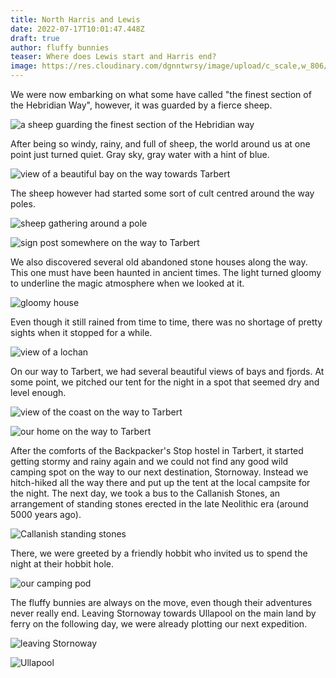 ```yaml
---
title: North Harris and Lewis
date: 2022-07-17T10:01:47.448Z
draft: true
author: fluffy bunnies
teaser: Where does Lewis start and Harris end?
image: https://res.cloudinary.com/dgnntwrsy/image/upload/c_scale,w_806/v1658053226/IMG_20220701_111609921_rsgd8b.jpg
---
```

We were now embarking on what some have called "the finest section of the Hebridian Way", however, it was guarded by a fierce sheep.

![a sheep guarding the finest section of the Hebridian way](https://res.cloudinary.com/dgnntwrsy/image/upload/c_scale,w_945/v1658053204/IMG_20220630_110100364.MP_rz17l6.jpg)

After being so windy, rainy, and full of sheep, the world around us at one point just turned quiet. Gray sky, gray water with a hint of blue.

![view of a beautiful bay on the way towards Tarbert](https://res.cloudinary.com/dgnntwrsy/image/upload/c_scale,w_839/v1658053224/IMG_20220702_093858_tgjgid.jpg)

The sheep however had started some sort of cult centred around the way poles.

![sheep gathering around a pole](https://res.cloudinary.com/dgnntwrsy/image/upload/c_scale,w_833/v1658053226/IMG_20220701_111609921_rsgd8b.jpg)

![sign post somewhere on the way to Tarbert](https://res.cloudinary.com/dgnntwrsy/image/upload/c_scale,w_820/v1658053231/IMG_20220702_090205_vbdlmu.jpg)

We also discovered several old abandoned stone houses along the way. This one must have been haunted in ancient times. The light turned gloomy to underline the magic atmosphere when we looked at it.

![gloomy house](https://res.cloudinary.com/dgnntwrsy/image/upload/c_scale,w_866/v1658053233/IMG_20220702_094257_bskreu.jpg)

Even though it still rained from time to time, there was no shortage of pretty sights when it stopped for a while.

![view of a lochan](https://res.cloudinary.com/dgnntwrsy/image/upload/c_scale,w_927/v1658053242/IMG_20220702_114937_u4ycns.jpg)

On our way to Tarbert, we had several beautiful views of bays and fjords. At some point, we pitched our tent for the night in a spot that seemed dry and level enough.

![view of the coast on the way to Tarbert](https://res.cloudinary.com/dgnntwrsy/image/upload/c_scale,w_879/v1658053251/IMG_20220702_090755180_ki6eyf.jpg)

![our home on the way to Tarbert](https://res.cloudinary.com/dgnntwrsy/image/upload/c_scale,w_833/v1658053437/IMG_20220701_185142775.MP_swpc36.jpg)

After the comforts of the Backpacker's Stop hostel in Tarbert, it started getting stormy and rainy again and we could not find any good wild camping spot on the way to our next destination, Stornoway. Instead we hitch-hiked all the way there and put up the tent at the local campsite for the night. The next day, we took a bus to the Callanish Stones, an arrangement of standing stones erected in the late Neolithic era (around 5000 years ago).

![Callanish standing stones](https://res.cloudinary.com/dgnntwrsy/image/upload/c_scale,w_833/v1658053261/IMG_20220704_152719056.MP_dppfzv.jpg)

There, we were greeted by a friendly hobbit who invited us to spend the night at their hobbit hole.

![our camping pod](https://res.cloudinary.com/dgnntwrsy/image/upload/c_scale,w_833/v1658053256/IMG_20220704_140925687_vwcuoc.jpg)

The fluffy bunnies are always on the move, even though their adventures never really end. Leaving Stornoway towards Ullapool on the main land by ferry on the following day, we were already plotting our next expedition.

![leaving Stornoway](https://res.cloudinary.com/dgnntwrsy/image/upload/c_scale,w_908/v1658053245/IMG_20220705_130350911.MP_fukpst.jpg)

![Ullapool](https://res.cloudinary.com/dgnntwrsy/image/upload/c_scale,w_868/v1658053253/IMG_20220705_191544159_pdoepn.jpg)